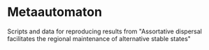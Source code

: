 # Metaautomaton
Scripts and data for reproducing results from "Assortative dispersal facilitates the regional maintenance of alternative stable states" 

